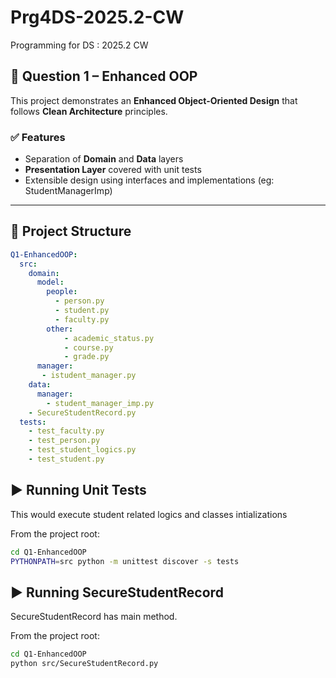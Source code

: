 # Prg4DS-2025.2-CW
Programming for DS : 2025.2 CW

## 📌 Question 1 – Enhanced OOP

This project demonstrates an **Enhanced Object-Oriented Design** that follows **Clean Architecture** principles.

### ✅ Features
- Separation of **Domain** and **Data** layers  
- **Presentation Layer** covered with unit tests  
- Extensible design using interfaces and implementations (eg: StudentManagerImp)

---

## 📂 Project Structure

```yaml
Q1-EnhancedOOP:
  src:
    domain:
      model:
        people:
          - person.py
          - student.py
          - faculty.py
        other:
            - academic_status.py
            - course.py
            - grade.py
      manager:
       - istudent_manager.py
    data:
      manager:
        - student_manager_imp.py
    - SecureStudentRecord.py
  tests:
    - test_faculty.py
    - test_person.py
    - test_student_logics.py
    - test_student.py
```

## ▶️ Running Unit Tests

This would execute student related logics and classes intializations

From the project root:

```bash
cd Q1-EnhancedOOP
PYTHONPATH=src python -m unittest discover -s tests
```

## ▶️ Running SecureStudentRecord

SecureStudentRecord has main method.

From the project root:

```bash
cd Q1-EnhancedOOP
python src/SecureStudentRecord.py
```